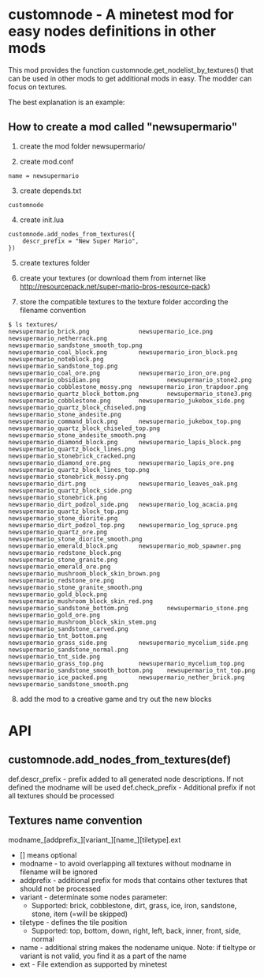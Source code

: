# customnode - A minetest mod for easy nodes definitions in other mods

This mod provides the function customnode.get_nodelist_by_textures() that can be used in other mods to get additional mods in easy. 
The modder can focus on textures.

The best explanation is an example: 

## How to create a mod called "newsupermario"

1. create the mod folder newsupermario/

2. create mod.conf
```
name = newsupermario
```

3. create depends.txt
```
customnode
```

4. create init.lua
```
customnode.add_nodes_from_textures({
	descr_prefix = "New Super Mario",  
})
```

5. create textures folder

6. create your textures (or download them from internet like http://resourcepack.net/super-mario-bros-resource-pack)

7. store the compatible textures to the texture folder according the filename convention
```
$ ls textures/
newsupermario_brick.png              newsupermario_ice.png                        newsupermario_netherrack.png                 newsupermario_sandstone_smooth_top.png
newsupermario_coal_block.png         newsupermario_iron_block.png                 newsupermario_noteblock.png                  newsupermario_sandstone_top.png
newsupermario_coal_ore.png           newsupermario_iron_ore.png                   newsupermario_obsidian.png                   newsupermario_stone2.png
newsupermario_cobblestone_mossy.png  newsupermario_iron_trapdoor.png              newsupermario_quartz_block_bottom.png        newsupermario_stone3.png
newsupermario_cobblestone.png        newsupermario_jukebox_side.png               newsupermario_quartz_block_chiseled.png      newsupermario_stone_andesite.png
newsupermario_command_block.png      newsupermario_jukebox_top.png                newsupermario_quartz_block_chiseled_top.png  newsupermario_stone_andesite_smooth.png
newsupermario_diamond_block.png      newsupermario_lapis_block.png                newsupermario_quartz_block_lines.png         newsupermario_stonebrick_cracked.png
newsupermario_diamond_ore.png        newsupermario_lapis_ore.png                  newsupermario_quartz_block_lines_top.png     newsupermario_stonebrick_mossy.png
newsupermario_dirt.png               newsupermario_leaves_oak.png                 newsupermario_quartz_block_side.png          newsupermario_stonebrick.png
newsupermario_dirt_podzol_side.png   newsupermario_log_acacia.png                 newsupermario_quartz_block_top.png           newsupermario_stone_diorite.png
newsupermario_dirt_podzol_top.png    newsupermario_log_spruce.png                 newsupermario_quartz_ore.png                 newsupermario_stone_diorite_smooth.png
newsupermario_emerald_block.png      newsupermario_mob_spawner.png                newsupermario_redstone_block.png             newsupermario_stone_granite.png
newsupermario_emerald_ore.png        newsupermario_mushroom_block_skin_brown.png  newsupermario_redstone_ore.png               newsupermario_stone_granite_smooth.png
newsupermario_gold_block.png         newsupermario_mushroom_block_skin_red.png    newsupermario_sandstone_bottom.png           newsupermario_stone.png
newsupermario_gold_ore.png           newsupermario_mushroom_block_skin_stem.png   newsupermario_sandstone_carved.png           newsupermario_tnt_bottom.png
newsupermario_grass_side.png         newsupermario_mycelium_side.png              newsupermario_sandstone_normal.png           newsupermario_tnt_side.png
newsupermario_grass_top.png          newsupermario_mycelium_top.png               newsupermario_sandstone_smooth_bottom.png    newsupermario_tnt_top.png
newsupermario_ice_packed.png         newsupermario_nether_brick.png               newsupermario_sandstone_smooth.png
```
8. add the mod to a creative game and try out the new blocks


# API

## customnode.add_nodes_from_textures(def)
def.descr_prefix - prefix added to all generated node descriptions. If not defined the modname will be used
def.check_prefix - Additional prefix if not all textures should be processed


## Textures name convention
modname_[addprefix_][variant_][name_][tiletype].ext
  - [] means optional
  - modname - to avoid overlapping all textures without modname in filename will be ignored
  - addprefix - additional prefix for mods that contains other textures that should not be processed
  - variant - determinate some nodes parameter: 
    - Supported: brick, cobblestone, dirt, grass, ice, iron, sandstone, stone, item (=will be skipped)
  - tiletype - defines the tile position
    - Supported: top, bottom, down, right, left, back, inner, front, side, normal
  - name - additional string makes the nodename unique. Note: if tieltype or variant is not valid, you find it as a part of the name
  - ext - File extendion as supported by minetest
